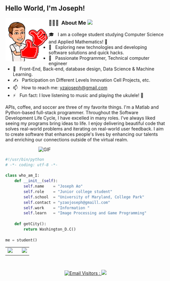 <!--
**killerfrost22/killerfrost22** is a ✨ _special_ ✨ repository because its `README.md` (this file) appears on your GitHub profile.

Here are some ideas to get you started:

- 🔭 I’m currently working on ...
- 🌱 I’m currently learning ...
- 👯 I’m looking to collaborate on ...
- 🤔 I’m looking for help with ...
- 💬 Ask me about ...
- 📫 How to reach me: ...
- 😄 Pronouns: ...
- ⚡ Fun fact: ...
-->


<h2>Hello World, I'm Joseph!</h2>

<!-- About me image -->
<img src='https://github.com/Wandrys-dev/Wandrys-dev/blob/main/pointme.png' align='left' width='27%'>

<h3> 👨🏻‍💻 &nbsp;About Me <img src="https://media.giphy.com/media/WUlplcMpOCEmTGBtBW/giphy.gif" width="30"> </h3>


- 🎓 &nbsp; I am a college student studying Computer Science and Applied Mathematics! 🐺
- 🤔 &nbsp; Exploring new technologies and developing software solutions and quick hacks.
- 💼 &nbsp; Passionate Programmer, Technical computer engineer
- 🌱 &nbsp; Front-End, Back-end, database design, Data Science & Machine Learning.
- ✍️ &nbsp; Participation on Different Levels Innovation Cell Projects, etc.
- 📫 &nbsp; How to reach me: yzajoseph@gmail.com 
- ⚡ &nbsp; Fun fact: I love listening to music and playing the ukulele! 🎸



APIs, coffee, and soccer are three of my favorite things. I'm a Matlab and Python-based full-stack programmer. Throughout the Software Development Life Cycle, I have excelled in many roles. I've always liked seeing my programs bring ideas to life. I enjoy delivering beautiful code that solves real-world problems and iterating on real-world user feedback. I aim to create software that enhances people's lives by enhancing our talents and enriching our connections outside of the virtual realm.


<img align="right" width="400" alt="GIF" src="https://blog.cloudlayer.io/content/images/2020/12/coding-freak.gif"/>

<br/>


```python
#!/usr/bin/python
# -*- coding: utf-8 -*-

class who_am_I:
    def __init__(self):
        self.name    = "Joseph Ao"
        self.role    = "Junior college student"
        self.school  = "University of Maryland, College Park"
        self.contact = "yzaojoseph@gmaill.com"
        self.work    = "Information "
        self.learn   = "Image Processing and Game Programming"
    
    def getCity():
        return Washington_D.C()

me = student()
```

<!-- ## Languages and Tools that I use

- <img align="left" alt="MATLAB" width="22px" src="https://upload.wikimedia.org/wikipedia/commons/2/21/Matlab_Logo.png" />  **MATLAB**
- <img align="left" alt="Python" width="22px" src="https://raw.githubusercontent.com/github/explore/80688e429a7d4ef2fca1e82350fe8e3517d3494d/topics/python/python.png" />  **Python**
- <img align="left" alt="HTML" width="22px" src="https://raw.githubusercontent.com/devicons/devicon/master/icons/html5/html5-original-wordmark.svg" />  **HTML**
- <img align="left" alt="HTML" width="22px" src="https://logo.letskhabar.com//img/?tool=css" />  **CSS**
- <img align="left" alt="MySQL" width="22px" src="https://img.icons8.com/fluent/2x/mysql-logo.png" alt="mysql" />  **MySQL**
- <img align="left" alt="SQL" width="22px" src="https://image.flaticon.com/icons/png/128/2772/2772128.png" />  **SQL**
- <img align="left" alt="PostgreSql" width="22px" src="https://img.icons8.com/color/2x/postgreesql.png" />  **PostgreSql**
- <img align="left" alt="Jupyter Notebook" width="22px" src="https://www.vectorlogo.zone/logos/jupyter/jupyter-icon.svg" /> **Jupyter NoteBook**
- <img align="left" alt="Google Colab" width="22px" src="https://logo.letskhabar.com/img/?tool=google_cloud" /> **Google Colab**
- <img align="left" alt="Git" width="22px" src="https://logo.letskhabar.com/img/?tool=git" /> **Git**
- <img align="left" alt="GitHub" width="22px" src="https://logo.letskhabar.com/img/?tool=github" /> **GitHub**
- <img align="left" alt="Markdown" width="22px" src="https://simpleicons.org/icons/markdown.svg" /> **Markdown**
- <img align="left" alt="Atom" width="22px" src="https://simpleicons.org/icons/atom.svg" />  **Atom**
- <img align="left" alt="R" width="22px" src="https://img.shields.io/badge/R-3776AB?style=flat-square&logo=r&logoColor=white"/>  **R**
- <img align="left" alt="LaTeX" width="22px" src="https://simpleicons.org/icons/latex.svg"/>  **LaTeX**
- <img align="left" alt="Visual Studio" width="22px" src="https://cdn.jsdelivr.net/npm/simple-icons@v3/icons/visualstudio.svg"/>  **Visual Studio** -->

<table width="100%"> 
  <tr>
    <td width="60%">
      <img src="https://github-readme-stats.vercel.app/api?username=killerfrost22&show_icons=true&theme=algolia">
    </td>
    <td width="40%">
      <img src="https://github-readme-stats-eight-theta.vercel.app/api/top-langs/?username=killerfrost22&layout=compact&langs_count=8&theme=algolia">
    </td>
    <!-- <td width="30%">
      <img src="https://github-readme-stats.vercel.app/api/top-langs?username=killerfrost22&amp;langs_count=8&amp;theme=algolia">
    </td> -->
  </tr>
</table>

<br/>

<p align="center">
<a href="mailto:yzaojoseph@gmail.com"><img alt="Email" src="https://img.shields.io/badge/Email-yzaojoseph@gmail.com-blue?style=flat-square&logo=gmail">  Visitors : <img src="https://profile-counter.glitch.me/killerfrost22/count.svg" /></a>
</p>



